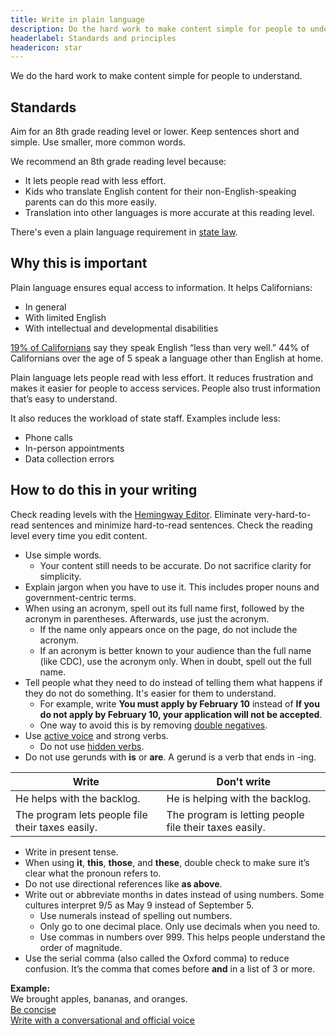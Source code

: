 ```yaml
---
title: Write in plain language
description: Do the hard work to make content simple for people to understand.
headerlabel: Standards and principles
headericon: star
---
```


<p class="text-lead">We do the hard work to make content simple for people to understand.</p>

## Standards

Aim for an 8th grade reading level or lower. Keep sentences short and simple. Use smaller, more common words.

We recommend an 8th grade reading level because:

* It lets people read with less effort.
* Kids who translate English content for their non-English-speaking parents can do this more easily.
* Translation into other languages is more accurate at this reading level.

There's even a plain language requirement in [state law](https://leginfo.legislature.ca.gov/faces/codes_displaySection.xhtml?sectionNum=6219.&lawCode=GOV).

## Why this is important

Plain language ensures equal access to information. It helps Californians:

* In general
* With limited English
* With intellectual and developmental disabilities

[19% of Californians](https://oag.ca.gov/consumers/limited-english) say they speak English “less than very well.” 44% of Californians over the age of 5 speak a language other than English at home.

Plain language lets people read with less effort. It reduces frustration and makes it easier for people to access services. People also trust information that’s easy to understand.

It also reduces the workload of state staff. Examples include less:

* Phone calls
* In-person appointments
* Data collection errors

## How to do this in your writing

Check reading levels with the [Hemingway Editor](http://hemingwayapp.com/). Eliminate very-hard-to-read sentences and minimize hard-to-read sentences. Check the reading level every time you edit content.

* Use simple words.
  * Your content still needs to be accurate. Do not sacrifice clarity for simplicity.
* Explain jargon when you have to use it. This includes proper nouns and government-centric terms.
* When using an acronym, spell out its full name first, followed by the acronym in parentheses. Afterwards, use just the acronym.
  * If the name only appears once on the page, do not include the acronym.
  * If an acronym is better known to your audience than the full name (like CDC), use the acronym only. When in doubt, spell out the full name.
* Tell people what they need to do instead of telling them what happens if they do not do something. It's easier for them to understand.
  * For example, write **You must apply by February 10** instead of **If you do not apply by February 10, your application will not be accepted**.
  * One way to avoid this is by removing [double negatives](https://www.plainlanguage.gov/guidelines/concise/use-positive-language/).
* Use [active voice](https://plainlanguage.gov/guidelines/conversational/use-active-voice/) and strong verbs.
  * Do not use [hidden verbs](https://plainlanguage.gov/guidelines/words/avoid-hidden-verbs/).
* Do not use gerunds with **is** or **are**. A gerund is a verb that ends in -ing. 

<div class="twocolumn-table">

| **Write** | **Don't write** |
| ----- | ----- | 
| He helps with the backlog. | He is helping with the backlog. |
| The program lets people file their taxes easily. | The program is letting people file their taxes easily. |

</div>

* Write in present tense.
* When using **it**, **this**, **those**, and **these**, double check to make sure it’s clear what the pronoun refers to.
* Do not use directional references like **as above**.
* Write out or abbreviate months in dates instead of using numbers. Some cultures interpret 9/5 as May 9 instead of September 5.
  * Use numerals instead of spelling out numbers.
  * Only go to one decimal place. Only use decimals when you need to.
  * Use commas in numbers over 999. This helps people understand the order of magnitude.
* Use the serial comma (also called the Oxford comma) to reduce confusion. It’s the comma that comes before **and** in a list of 3 or more.

<div class="blockquote-container">
  <div class="blockquote-body">
    <div class="blockquote-header"><strong>Example:</strong></div>
    <div class="blockquote-content">We brought apples, bananas, and oranges.</div>
  </div>
</div>

<div class="leftright-nav-container long-right">
    <div class="left-nav"><a class="internal-link" href="/content-design/principles/be-concise/">Be concise</a></div>
    <div class="right-nav"><a class="internal-link" href="/content-design/principles/write-with-conversational-official-voice/">Write with a conversational and official voice</a></div>
</div>

